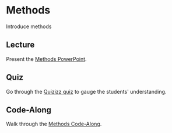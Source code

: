 # Methods
Introduce methods

## Lecture
Present the [Methods PowerPoint](Methods.pptx).

## Quiz
Go through the [Quizizz quiz](https://quizizz.com/admin/quiz/5e4feefd458215001b73be90) to gauge the students' understanding.

## Code-Along
Walk through the [Methods Code-Along](MethodsCodeAlong.md).